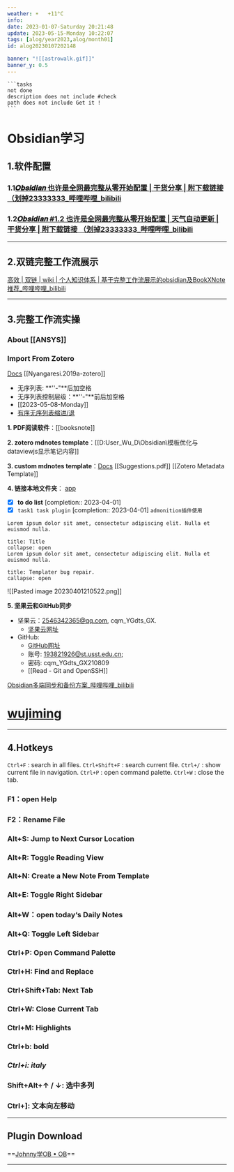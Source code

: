 ```yaml
---
weather: ☀️   +11°C
info: 
date: 2023-01-07-Saturday 20:21:48
update: 2023-05-15-Monday 10:22:07
tags: [alog/year2023,alog/month01]
id: alog20230107202148

banner: "![[astrowalk.gif]]"
banner_y: 0.5
---
```

````ad-todo
```tasks
not done
description does not include #check
path does not include Get it !
```
````

# Obsidian学习

## 1.软件配置
### 1.1[𝑶𝒃𝒔𝒊𝒅𝒊𝒂𝒏 也许是全网最完整从零开始配置 | 干货分享 | 附下载链接 （划掉23333333_哔哩哔哩_bilibili](https://www.bilibili.com/video/BV1yi4y1d7g4/?spm_id_from=333.999.0.0)
### 1.2[𝑶𝒃𝒔𝒊𝒅𝒊𝒂𝒏 #1.2 也许是全网最完整从零开始配置 | 天气自动更新 | 干货分享 | 附下载链接 （划掉23333333_哔哩哔哩_bilibili](https://www.bilibili.com/video/BV1JS4y1M7Ss/?spm_id_from=333.999.0.0&vd_source=4f4f9eaa7c3c2df88a108df3464284bc)

---


## 2.双链完整工作流展示
[高效 | 双链 | wiki | 个人知识体系 | 基于完整工作流展示的obsidian及BookXNote推荐_哔哩哔哩_bilibili](https://www.bilibili.com/video/BV1Uv411u7Yb/?spm_id_from=333.999.0.0&vd_source=4f4f9eaa7c3c2df88a108df3464284bc)

---


## 3.完整工作流实操
### About [[ANSYS]]
### Import From Zotero
[Docs](https://f8lfn9zs2l.feishu.cn/docs/doccnNsx8SjHN02Y14EsEOyUHKh)
[[Nyangaresi.2019a-zotero]]


- 无序列表: **''-"**后加空格
 - 无序列表控制层级：**''-"**前后加空格
 - [[2023-05-08-Monday]]
 - [有序无序列表缩进/退](https://zhuanlan.zhihu.com/p/492198616)

**1. PDF阅读软件**：[[booksnote]]

**2. zotero mdnotes template**：[[D:User_Wu_D\Obsidian\模板优化与dataviewjs显示笔记内容]]

**3. custom mdnotes template**：[Docs](https://f8lfn9zs2l.feishu.cn/docs/doccnNsx8SjHN02Y14EsEOyUHKh)
[[Suggestions.pdf]]
[[Zotero Metadata Template]]

**4. 链接本地文件夹**： [app](D:\User_Wu_D\CAJ2PDF\caj2pdf_v0.1.0\caj2pdf_gui-v0.1.0)

- [x] **to do list** [completion:: 2023-04-01]
- [x] `task1 task plugin` [completion:: 2023-04-01]
`admonition插件使用`
```ad-note
Lorem ipsum dolor sit amet, consectetur adipiscing elit. Nulla et euismod nulla. 
```

```ad-note 
title: Title
collapse: open
Lorem ipsum dolor sit amet, consectetur adipiscing elit. Nulla et euismod nulla. 
```

```ad-failure
title: Templater bug repair.
callapse: open
```
![[Pasted image 20230401210522.png]]

**5. 坚果云和GitHub同步**

- 坚果云：2546342365@qq.com, cqm_YGdts_GX.
	- [坚果云网址](https://www.jianguoyun.com/#/) 
- GitHub: 
	- [GitHub网址](https://github.com/) 
	- 账号: 193821926@st.usst.edu.cn;
	- 密码: cqm_YGdts_GX210809
	- [[Read - Git and OpenSSH]]


[Obsidian多端同步和备份方案\_哔哩哔哩\_bilibili](https://www.bilibili.com/video/BV1RF411K7aN/?spm_id_from=333.337.search-card.all.click&vd_source=4f4f9eaa7c3c2df88a108df3464284bc)

# [ wujiming](https://www.baidu.com)
---

## 4.Hotkeys
`Ctrl+F` : search in all files.
`Ctrl+Shift+F` : search current file.
`Ctrl+/` : show current file in navigation.
`Ctrl+P` : open command palette.
`Ctrl+W` : close the tab.
### F1：open Help
### F2：Rename File
### Alt+S: Jump to Next Cursor Location
### Alt+R: Toggle Reading View
### Alt+N: Create a New Note From Template
### Alt+E: Toggle Right Sidebar
### Alt+W：open today‘s Daily Notes
### Alt+Q: Toggle Left Sidebar
### Ctrl+P: Open Command Palette
### Ctrl+H: Find and Replace
### Ctrl+Shift+Tab: Next Tab
### Ctrl+W: Close Current Tab
### Ctrl+M: Highlights
### **Ctrl+b: bold**
### *Ctrl+i: italy*
### Shift+Alt+$\uparrow$ / $\downarrow$: 选中多列
### Ctrl+]: 文本向左移动

---


## Plugin Download
==[Johnny学OB • OB](https://ob.pory.app/)== 

---

